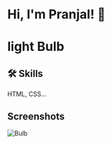 
# Hi, I'm Pranjal! 👋
# light Bulb


## 🛠 Skills
HTML, CSS...


## Screenshots

![Bulb](https://github.com/pranjalkuhikar/My_Stuff/assets/99873964/4942bf1d-3287-4d53-99f4-6a82123f56ea)







